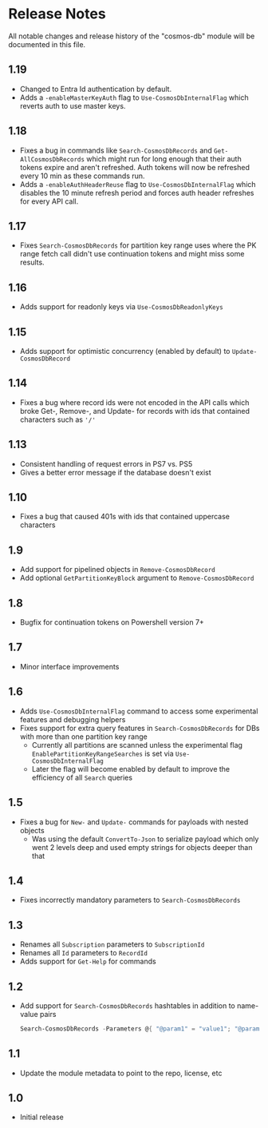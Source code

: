 # Release Notes
All notable changes and release history of the "cosmos-db" module will be documented in this file.

## 1.19
* Changed to Entra Id authentication by default. 
* Adds a `-enableMasterKeyAuth` flag to `Use-CosmosDbInternalFlag` which reverts auth to use master keys.

## 1.18
* Fixes a bug in commands like `Search-CosmosDbRecords` and `Get-AllCosmosDbRecords` which might run for long enough that their auth tokens expire and aren't refreshed. Auth tokens will now be refreshed every 10 min as these commands run.
* Adds a `-enableAuthHeaderReuse` flag to `Use-CosmosDbInternalFlag` which disables the 10 minute refresh period and forces auth header refreshes for every API call.

## 1.17
* Fixes `Search-CosmosDbRecords` for partition key range uses where the PK range fetch call didn't use continuation tokens and might miss some results.

## 1.16
* Adds support for readonly keys via `Use-CosmosDbReadonlyKeys`

## 1.15
* Adds support for optimistic concurrency (enabled by default) to `Update-CosmosDbRecord`

## 1.14
* Fixes a bug where record ids were not encoded in the API calls which broke Get-, Remove-, and Update- for records with ids that contained characters such as `'/'`

## 1.13
* Consistent handling of request errors in PS7 vs. PS5
* Gives a better error message if the database doesn't exist

## 1.10
* Fixes a bug that caused 401s with ids that contained uppercase characters

## 1.9
* Add support for pipelined objects in `Remove-CosmosDbRecord`
* Add optional `GetPartitionKeyBlock` argument to `Remove-CosmosDbRecord`

## 1.8
* Bugfix for continuation tokens on Powershell version 7+

## 1.7
* Minor interface improvements

## 1.6
* Adds `Use-CosmosDbInternalFlag` command to access some experimental features and debugging helpers
* Fixes support for extra query features in `Search-CosmosDbRecords` for DBs with more than one partition key range
  * Currently all partitions are scanned unless the experimental flag `EnablePartitionKeyRangeSearches` is set via `Use-CosmosDbInternalFlag`
  * Later the flag will become enabled by default to improve the efficiency of all `Search` queries

## 1.5
* Fixes a bug for `New-` and `Update-` commands for payloads with nested objects
  * Was using the default `ConvertTo-Json` to serialize payload which only went 2 levels deep and used empty strings for objects deeper than that

## 1.4
* Fixes incorrectly mandatory parameters to `Search-CosmosDbRecords`

## 1.3
* Renames all `Subscription` parameters to `SubscriptionId`
* Renames all `Id` parameters to `RecordId`
* Adds support for `Get-Help` for commands

## 1.2
* Add support for `Search-CosmosDbRecords` hashtables in addition to name-value pairs
    ```powershell
    Search-CosmosDbRecords -Parameters @{ "@param1" = "value1"; "@param2" = "value2" }
    ```

## 1.1
* Update the module metadata to point to the repo, license, etc

## 1.0
* Initial release